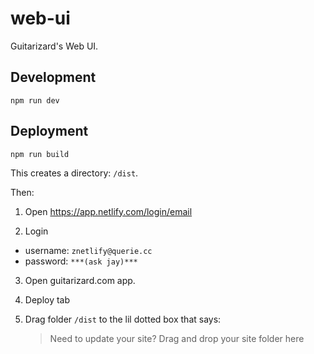 web-ui
========================================================================

Guitarizard's Web UI.

Development
--------------------------------------------------

```
npm run dev
```

Deployment
--------------------------------------------------

```
npm run build
```

This creates a directory: `/dist`.

Then:

1. Open https://app.netlify.com/login/email

2. Login
  - username: `znetlify@querie.cc`
  - password: `***(ask jay)***`

3. Open guitarizard.com app.

4. Deploy tab

5. Drag folder `/dist` to the lil dotted box that says:

   > Need to update your site?
   > Drag and drop your site folder here

